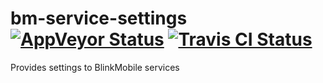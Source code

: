 # bm-service-settings [![AppVeyor Status](https://img.shields.io/appveyor/ci/blinkmobile/bm-service-settings/master.svg)](https://ci.appveyor.com/project/blinkmobile/bm-service-settings) [![Travis CI Status](https://travis-ci.org/blinkmobile/bm-service-settings.svg?branch=master)](https://travis-ci.org/blinkmobile/bm-service-settings)

Provides settings to BlinkMobile services
